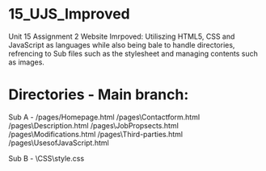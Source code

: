 # 15_UJS_Improved

Unit 15 Assignment 2 Website Imrpoved:
Utiliszing HTML5, CSS and JavaScript as languages while also being bale to handle directories, refrencing to Sub files such as the stylesheet and managing contents such as images.

# Directories - Main branch:

Sub A -
/pages/Homepage.html
/pages\Contactform.html
/pages\Description.html
/pages\JobPropsects.html
/pages\Modifications.html
/pages\Third-parties.html
/pages\UsesofJavaScript.html

Sub B - 
\CSS\style.css
